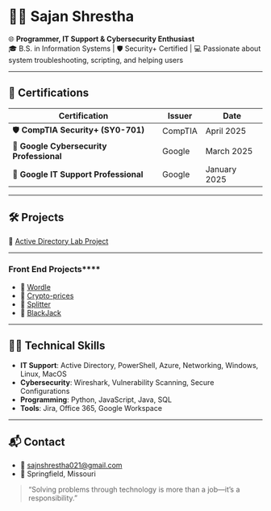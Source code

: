 # 👨‍💻 Sajan Shrestha

🌐 **Programmer, IT Support & Cybersecurity Enthusiast**  
🎓 B.S. in Information Systems | 🛡️ Security+ Certified | 💻 Passionate about system troubleshooting, scripting, and helping users

---

## 🧾 Certifications

| Certification | Issuer | Date |
|---------------|--------|------|
| 🛡️ **CompTIA Security+ (SY0-701)** | CompTIA | April 2025 |
| 🔐 **Google Cybersecurity Professional** | Google | March 2025 |
| 💼 **Google IT Support Professional** | Google | January 2025 |

---

## 🛠 Projects

🔗 [Active Directory Lab Project](https://github.com/sajanshr/Active-Directory-Lab/blob/main/README.md) <!-- Replace with actual link -->

---

### Front End Projects****
- 🔗 [Wordle](https://github.com/sajanshr/Wordle)
- 🔗 [Crypto-prices](https://github.com/sajanshr/Crypto-prices)
- 🔗 [Splitter](https://github.com/sajanshr/Splitter)
- 🔗 [BlackJack](https://github.com/sajanshr/Blackjack)

---

## 👨‍🔧 Technical Skills

- **IT Support**: Active Directory, PowerShell, Azure, Networking, Windows, Linux, MacOS  
- **Cybersecurity**: Wireshark, Vulnerability Scanning, Secure Configurations  
- **Programming**: Python, JavaScript, Java, SQL  
- **Tools**: Jira, Office 365, Google Workspace  

---

## 📬 Contact

- 📧 [sajnshrestha021@gmail.com](mailto:sajnshrestha021@gmail.com)
- 📍 Springfield, Missouri

> “Solving problems through technology is more than a job—it’s a responsibility.”  
